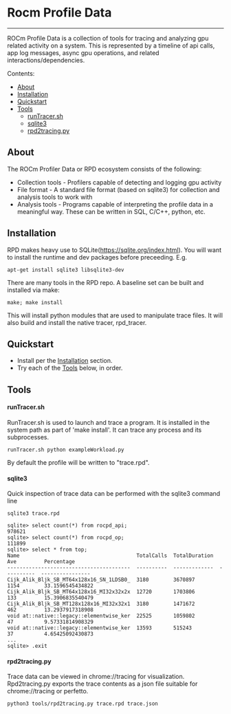 # Rocm Profile Data

--------------------------------------------------------------------------------

ROCm Profile Data is a collection of tools for tracing and analyzing gpu related activity on a system.  This is represented by a timeline of api calls, app log messages, async gpu operations, and related interactions/dependencies.


Contents:
<!-- toc -->

- [About](#about)
- [Installation](#installation)
- [Quickstart](#quickstart)
- [Tools](#tools)
  - [runTracer.sh](#runtracer.sh)
  - [sqlite3](#sqlite3)
  - [rpd2tracing.py](#rpd2tracing.py)

<!-- tocstop -->


## About

The ROCm Profiler Data or RPD ecosystem consists of the following:
- Collection tools - Profilers capable of detecting and logging gpu activity
- File format - A standard file format (based on sqlite3) for collection and analysis tools to work with
- Analysis tools - Programs capable of interpreting the profile data in a meaningful way.  These can be written in SQL, C/C++, python, etc.


## Installation

RPD makes heavy use to SQLite(https://sqlite.org/index.html).  You will want to install the runtime and dev packages before preceeding.  E.g.
```
apt-get install sqlite3 libsqlite3-dev
```

There are many tools in the RPD repo.  A baseline set can be built and installed via make:
```
make; make install
```
This will install python modules that are used to manipulate trace files.
It will also build and install the native tracer, rpd_tracer.


## Quickstart

+ Install per the [Installation](#installation) section.
+ Try each of the [Tools](#tools) below, in order.


## Tools

#### runTracer.sh
RunTracer.sh is used to launch and trace a program.  It is installed in the system path as part of 'make install'.  It can trace any process and its subprocesses.
```
runTracer.sh python exampleWorkload.py
```
By default the profile will be written to "trace.rpd".

#### sqlite3
Quick inspection of trace data can be performed with the sqlite3 command line
```
sqlite3 trace.rpd

sqlite> select count(*) from rocpd_api;
978621
sqlite> select count(*) from rocpd_op;
111899
sqlite> select * from top;
Name                                      TotalCalls  TotalDuration  Ave         Percentage
----------------------------------------  ----------  -------------  ----------  ----------------
Cijk_Alik_Bljk_SB_MT64x128x16_SN_1LDSB0_  3180        3670897        1154        33.1596545434822
Cijk_Alik_Bljk_SB_MT64x128x16_MI32x32x2x  12720       1703806        133         15.3906835540479
Cijk_Alik_Bljk_SB_MT128x128x16_MI32x32x1  3180        1471672        462         13.2937917318908
void at::native::legacy::elementwise_ker  22525       1059802        47          9.57331814908329
void at::native::legacy::elementwise_ker  13593       515243         37          4.65425092430873
...
sqlite> .exit

```

#### rpd2tracing.py
Trace data can be viewed in chrome://tracing for visualization.  Rpd2tracing.py exports the trace contents as a json file suitable for chrome://tracing or perfetto.
```
python3 tools/rpd2tracing.py trace.rpd trace.json
```

